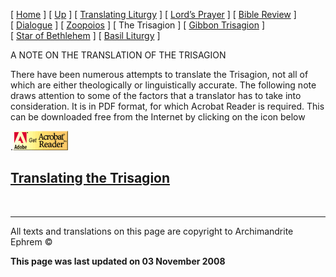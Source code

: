 \[ [Home](index.md) \] \[ [Up](obiter_scripta.md) \] \[ [Translating Liturgy](translating_liturgy.md) \] \[ [Lord’s Prayer](lord%27s_prayer.md) \] \[ [Bible Review](bible_review.md) \] \[ [Dialogue](dialogue.md) \] \[ [Zoopoios](zoopoios.md) \] \[ The Trisagion \] \[ [Gibbon Trisagion](gibbon_trisagion.md) \] \[ [Star of Bethlehem](Star%20of%20Bethlehem.md) \] \[ [Basil Liturgy](basil_liturgy.md) \]

A NOTE ON THE TRANSLATION OF THE TRISAGION

There have been numerous attempts to translate the Trisagion, not all of which are either theologically or linguistically accurate. The following note draws attention to some of the factors that a translator has to take into consideration. It is in PDF format, for which Acrobat Reader is required. This can be downloaded free from the Internet by clicking on the icon below

.<img src="getacro.gif" width="88" height="31" />

[Translating the Trisagion](THE%20TRISAGION02.pdf)
--------------------------------------------------

 

------------------------------------------------------------------------

All texts and translations on this page are copyright to
Archimandrite Ephrem ©

**This page was last updated on 03 November 2008**
